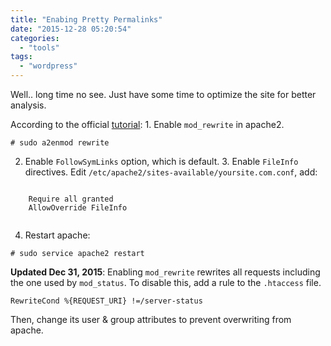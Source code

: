 ```yaml
---
title: "Enabing Pretty Permalinks"
date: "2015-12-28 05:20:54"
categories: 
  - "tools"
tags: 
  - "wordpress"
---
```


Well.. long time no see. Just have some time to optimize the site for better analysis.

According to the official [tutorial](http://codex.wordpress.org/Using_Permalinks): 1. Enable `mod_rewrite` in apache2.

```
# sudo a2enmod rewrite
```

2. Enable `FollowSymLinks` option, which is default. 3. Enable `FileInfo` directives. Edit `/etc/apache2/sites-available/yoursite.com.conf`, add:

```
  
    Require all granted
    AllowOverride FileInfo
  
```

4. Restart apache:

```
# sudo service apache2 restart
```

**Updated Dec 31, 2015**: Enabling `mod_rewrite` rewrites all requests including the one used by `mod_status`. To disable this, add a rule to the `.htaccess` file.

```
RewriteCond %{REQUEST_URI} !=/server-status
```

Then, change its user & group attributes to prevent overwriting from apache.
